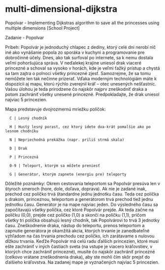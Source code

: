 # multi-dimensional-dijkstra
Popolvar - Implementing Dijkstras algorithm to save all the princesses using multiple dimensions
[School Project]


Zadanie - Popolvar

Príbeh:
  Popolvár je jednoduchý chlapec z dediny, ktorý celé dni nerobí nič iné ako vynášanie popola
  zo sporáka v kuchyni a programovanie pre dobročinné účely. Dnes, ako tak surfoval po
  internete, sa k nemu dostala veľmi pohoršujúca správa. V neďalekej krajine uniesol drak
  viaceré princezné a schoval sa vysoko v horách, kde je veľmi ťažký prístup a chystá sa tam
  zajtra o polnoci všetky princezné zjesť.
  Samozrejme, že sa tomu nemôžete len tak nečinne prizerať. Vďaka moderným technológiám
  máte k dispozícii aj mapu, ktorú rýchlo zverejnil kráľ – otec unesených nešťastníc. Vašou
  úlohou je teda prirodzene čo najskôr najprv zneškodniť draka a potom zachrániť všetky
  unesené princezné. Predpokladajte, že drak uniesol najviac 5 princezien.


Mapa predstavuje dvojrozmernú mriežku políčok:

      C | Lesný chodník
      
      H | Hustý lesný porast, cez ktorý idete dva-krát pomalšie ako po lesnom chodníku
      
      N | Nepriechodná prekážka (napr. príliš strmá skala)
      
      D | Drak
      
      P | Princezná
      
      0-9 | Teleport, ktorým sa môžete preniesť
      
      G | Generátor, ktorým zapnete (energiu pre) teleporty
      
      
 
Dôležité poznámky: Okrem cestovania teleportom sa Popolvár presúva len v štyroch smeroch (hore,
dole, doľava, doprava). Ak nie je zadané inak, prechod cez políčko trvá štandardne jednu jednotku
času. Teda cez políčka s drakom, princeznou, teleportom a generátorom trvá prechod tiež jednu
jednotku času. Generátor je na mape najviac jeden. Do výsledného času sa započítavajú všetky
políčka, cez ktoré Popolvár prejde. Ak teda začne na políčku (0,0), prejde cez políčko (1,0) a skončí na
políčku (1,1), pričom všetky tri políčka obsahujú lesný chodník, tak Popolvárovi to trvá 3 jednotky
času. Zneškodnenie draka, nástup do teleportu, prenos teleportom a zapnutie generátora je
okamžitá akcia, ktorých trvanie je zanedbateľné vzhľadom na čas trvania prechodu cez políčko, ich
zarátavame s nulovou dĺžkou trvania. Keďže Popolvár má celú radu ďalších princezien, ktoré musí
ešte zachrániť v iných častiach sveta (na vstupe je viacero kráľovstiev, v ktorých chce zachrániť
princezné), musíte čo najskôr zachrániť princezné (celkovo vrátane zneškodnenia draka), aby ste
mohli čím skôr prejsť do ďalšieho kráľovstva. Na zadanej mape je vyznačených najviac 5 princezien.




